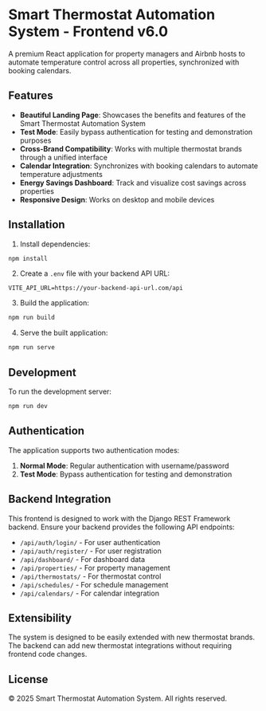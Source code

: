 # Smart Thermostat Automation System - Frontend v6.0

A premium React application for property managers and Airbnb hosts to automate temperature control across all properties, synchronized with booking calendars.

## Features

- **Beautiful Landing Page**: Showcases the benefits and features of the Smart Thermostat Automation System
- **Test Mode**: Easily bypass authentication for testing and demonstration purposes
- **Cross-Brand Compatibility**: Works with multiple thermostat brands through a unified interface
- **Calendar Integration**: Synchronizes with booking calendars to automate temperature adjustments
- **Energy Savings Dashboard**: Track and visualize cost savings across properties
- **Responsive Design**: Works on desktop and mobile devices

## Installation

1. Install dependencies:
```bash
npm install
```

2. Create a `.env` file with your backend API URL:
```
VITE_API_URL=https://your-backend-api-url.com/api
```

3. Build the application:
```bash
npm run build
```

4. Serve the built application:
```bash
npm run serve
```

## Development

To run the development server:
```bash
npm run dev
```

## Authentication

The application supports two authentication modes:

1. **Normal Mode**: Regular authentication with username/password
2. **Test Mode**: Bypass authentication for testing and demonstration

## Backend Integration

This frontend is designed to work with the Django REST Framework backend. Ensure your backend provides the following API endpoints:

- `/api/auth/login/` - For user authentication
- `/api/auth/register/` - For user registration
- `/api/dashboard/` - For dashboard data
- `/api/properties/` - For property management
- `/api/thermostats/` - For thermostat control
- `/api/schedules/` - For schedule management
- `/api/calendars/` - For calendar integration

## Extensibility

The system is designed to be easily extended with new thermostat brands. The backend can add new thermostat integrations without requiring frontend code changes.

## License

© 2025 Smart Thermostat Automation System. All rights reserved.
